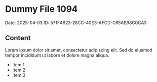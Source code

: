 # Dummy File 1094

Date: 2025-04-03
ID: 571F4623-28CC-40E3-AFCD-C65AB98C0CA3

## Content

Lorem ipsum dolor sit amet, consectetur adipiscing elit.
Sed do eiusmod tempor incididunt ut labore et dolore magna aliqua.

* Item 1
* Item 2
* Item 3
